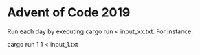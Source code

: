 # Advent of Code 2019

Run each day by executing cargo run <day> <part> < input_xx.txt. For instance:
                                                                
cargo run 1 1 < input_1.txt
